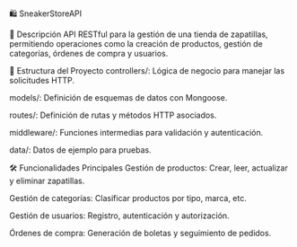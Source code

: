 🛍️ SneakerStoreAPI

📌 Descripción
API RESTful para la gestión de una tienda de zapatillas, permitiendo operaciones como la creación de productos, gestión de categorías, órdenes de compra y usuarios.​

🧱 Estructura del Proyecto
controllers/: Lógica de negocio para manejar las solicitudes HTTP.

models/: Definición de esquemas de datos con Mongoose.

routes/: Definición de rutas y métodos HTTP asociados.

middleware/: Funciones intermedias para validación y autenticación.

data/: Datos de ejemplo para pruebas.​

🛠️ Funcionalidades Principales
Gestión de productos: Crear, leer, actualizar y eliminar zapatillas.

Gestión de categorías: Clasificar productos por tipo, marca, etc.

Gestión de usuarios: Registro, autenticación y autorización.

Órdenes de compra: Generación de boletas y seguimiento de pedidos.
